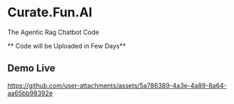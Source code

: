 # Curate.Fun.AI
The Agentic Rag Chatbot Code

** Code will be Uploaded in Few Days**




## Demo Live

https://github.com/user-attachments/assets/5a786389-4a3e-4a89-8a64-aa65bb98392e
